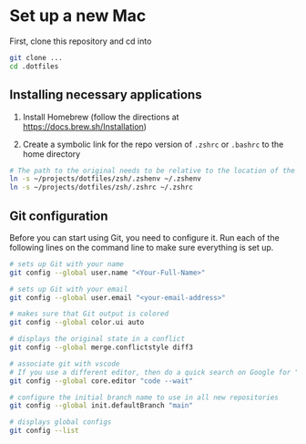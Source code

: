 # Set up a new Mac

First, clone this repository and cd into 

```zsh
git clone ...
cd .dotfiles
```

## Installing necessary applications

1. Install Homebrew (follow the directions at https://docs.brew.sh/Installation)

2. Create a symbolic link for the repo version of `.zshrc` or `.bashrc` to the home directory

```zsh
# The path to the original needs to be relative to the location of the symbolic link, so be explicit
ln -s ~/projects/dotfiles/zsh/.zshenv ~/.zshenv
ln -s ~/projects/dotfiles/zsh/.zshrc ~/.zshrc
```

## Git configuration
Before you can start using Git, you need to configure it. Run each of the following lines on the command line to make sure everything is set up.

```zsh
# sets up Git with your name
git config --global user.name "<Your-Full-Name>"

# sets up Git with your email
git config --global user.email "<your-email-address>"

# makes sure that Git output is colored
git config --global color.ui auto

# displays the original state in a conflict
git config --global merge.conflictstyle diff3

# associate git with vscode
# If you use a different editor, then do a quick search on Google for "associate X text editor with Git" (replace the X with the name of your code editor).
git config --global core.editor "code --wait"

# configure the initial branch name to use in all new repositories
git config --global init.defaultBranch "main"

# displays global configs
git config --list
```